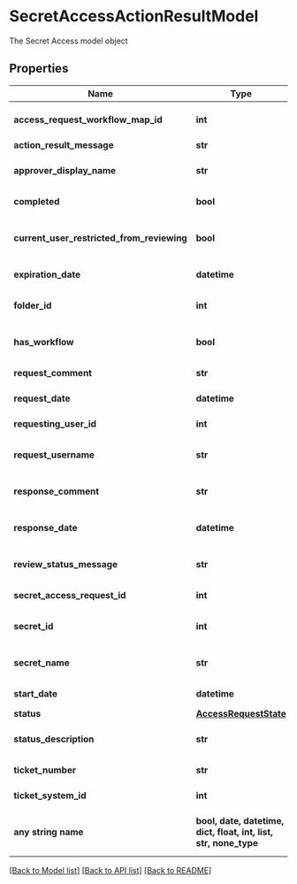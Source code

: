 # SecretAccessActionResultModel

The Secret Access model object

## Properties
Name | Type | Description | Notes
------------ | ------------- | ------------- | -------------
**access_request_workflow_map_id** | **int** | The Id of the Access Request Workflow Map. | [optional] 
**action_result_message** | **str** | ActionResultMessage | [optional] 
**approver_display_name** | **str** | The Display Name of the Approver of the request | [optional] 
**completed** | **bool** | Indicating if request has been completed | [optional] 
**current_user_restricted_from_reviewing** | **bool** | Indicating if current user is restricted from viewing the request | [optional] 
**expiration_date** | **datetime** | The Expiration Date of the request | [optional] 
**folder_id** | **int** | The Folder Id of the Secret associated to the access request. | [optional] 
**has_workflow** | **bool** | Indicating if request is associated to a Work Flow | [optional] 
**request_comment** | **str** | The Comment of the request. | [optional] 
**request_date** | **datetime** | The Date of the request. | [optional] 
**requesting_user_id** | **int** | The Id of the User requesting access. | [optional] 
**request_username** | **str** | The Username of the User requesting access. | [optional] 
**response_comment** | **str** | The Comment of the response to the request | [optional] 
**response_date** | **datetime** | The Date of the response to the request | [optional] 
**review_status_message** | **str** | The Review Status Message of the request | [optional] 
**secret_access_request_id** | **int** | The Id of the Secret Access Request. | [optional] 
**secret_id** | **int** | The Id of the Secret associated to the access request. | [optional] 
**secret_name** | **str** | The Name of the Secret associated to the access request. | [optional] 
**start_date** | **datetime** | The Start Date of the request. | [optional] 
**status** | [**AccessRequestState**](AccessRequestState.md) |  | [optional] 
**status_description** | **str** | The Status Description of the request | [optional] 
**ticket_number** | **str** | The Ticket Number of the request | [optional] 
**ticket_system_id** | **int** | The Ticket System Id of the request | [optional] 
**any string name** | **bool, date, datetime, dict, float, int, list, str, none_type** | any string name can be used but the value must be the correct type | [optional]

[[Back to Model list]](../README.md#documentation-for-models) [[Back to API list]](../README.md#documentation-for-api-endpoints) [[Back to README]](../README.md)


